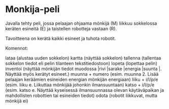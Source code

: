 # Monkija-peli
Javalla tehty peli, jossa pelaajan ohjaama mönkijä (M) liikkuu sokkelossa keräten esineitä (E) ja taistellen robotteja vastaan (R).

Tavoitteena on kerätä kaikki esineet ja tuhota robotit.

Komennot:

lataa (alustaa uuden sokkelon)
kartta (näyttää sokkelon)
tallenna (tallentaa sokkelon tiedot eli pelin tilanteen tekstitiedostoon)
lopeta (lopettaa pelin)
inventoi (näyttää mönkijän tiedot muodossa |rivi |sarake |energia |suunta |. Näyttää myös kerätyt esineet.)
muunna + numero (esim. muunna 2. Lisää pelaajan keräämien esineiden energian mönkijän energiaan)
liiku + i/l/p/e (esim. liiku e. Liikuttaa mönkijää johonkin ilmansuuntaan)
katso + i/l/p/e (esim. katso e. Näyttää kyseisessä ilmansuunnassa olevan käytäväpaikan ja mahdollisten robottien tai esineiden tiedot)
odota (robotit liikkuvat, mutta mönkijä ei)

